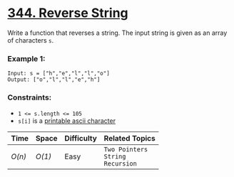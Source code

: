 # [344. Reverse String](https://leetcode.com/problems/reverse-string/)

Write a function that reverses a string. The input string is given as an array of characters `s`.

### Example 1:

```
Input: s = ["h","e","l","l","o"]
Output: ["o","l","l","e","h"]
```

### Constraints:

- `1 <= s.length <= 105`
- `s[i]` is a [printable ascii character](https://en.wikipedia.org/wiki/ASCII#Printable_characters)

| Time   | Space  | Difficulty | Related Topics                            |
| ------ | ------ | ---------- | ----------------------------------------- |
| _O(n)_ | _O(1)_ | Easy       | `Two Pointers`<br>`String`<br>`Recursion` |
